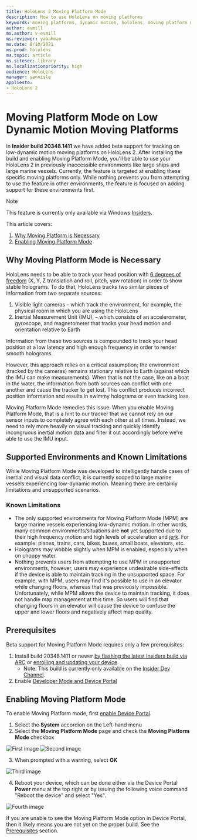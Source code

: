 ```yaml
---
title: HoloLens 2 Moving Platform Mode
description: How to use HoloLens on moving platforms
keywords: moving platforms, dynamic motion, hololens, moving platform mode
author: evmill
ms.author: v-evmill
ms.reviewer: yabahman
ms.date: 8/10/2021
ms.prod: hololens
ms.topic: article
ms.sitesec: library
ms.localizationpriority: high
audience: HoloLens
manager: yannisle
appliesto:
- HoloLens 2
---
```


# Moving Platform Mode on Low Dynamic Motion Moving Platforms

In **Insider build 20348.1411** we have added beta support for tracking on low-dynamic motion moving platforms on HoloLens 2. After installing the build and enabling Moving Platform Mode, you'll be able to use your HoloLens 2 in previously inaccessible environments like large ships and large marine vessels. Currently, the feature is targeted at enabling these specific moving platforms only. While nothing prevents you from attempting to use the feature in other environments, the feature is focused on adding support for these environments first.

> [!NOTE]
> This feature is currently only available via Windows [Insiders](hololens-insider.md).

This article covers:

1. [Why Moving Platform is Necessary](#why-moving-platform-mode-is-necessary)
1. [Enabling Moving Platform Mode](#enabling-moving-platform-mode)

## Why Moving Platform Mode is Necessary

HoloLens needs to be able to track your head position with [6 degrees of freedom](https://en.wikipedia.org/wiki/Six_degrees_of_freedom) (X, Y, Z translation and roll, pitch, yaw rotation) in order to show stable holograms. To do that, HoloLens tracks two similar pieces of information from two separate sources:

1. Visible light cameras – which track the environment, for example, the physical room in which you are using the HoloLens
1. Inertial Measurement Unit (IMU), – which consists of an accelerometer, gyroscope, and magnetometer that tracks your head motion and orientation relative to Earth

Information from these two sources is compounded to track your head position at a low latency and high enough frequency in order to render smooth holograms.

However, this approach relies on a critical assumption; the environment (tracked by the cameras) remains stationary relative to Earth (against which the IMU can make measurements). When that is not the case, like on a boat in the water, the information from both sources can conflict with one another and cause the tracker to get lost. This conflict produces incorrect position information and results in swimmy holograms or even tracking loss.

Moving Platform Mode remedies this issue. When you enable Moving Platform Mode, that is a hint to our tracker that we cannot rely on our sensor inputs to completely agree with each other at all times. Instead, we need to rely more heavily on visual tracking and quickly identify incongruous inertial motion data and filter it out accordingly before we&#39;re able to use the IMU input.

## Supported Environments and Known Limitations

While Moving Platform Mode was developed to intelligently handle cases of inertial and visual data conflict, it is currently scoped to large marine vessels experiencing low-dynamic motion. Meaning there are certainly limitations and unsupported scenarios.

### Known Limitations

- The only supported environments for Moving Platform Mode (MPM) are large marine vessels experiencing low-dynamic motion. In other words, many common environments/situations are **not** yet supported due to their high frequency motion and high levels of acceleration and [jerk](https://en.wikipedia.org/wiki/Jerk_(physics)). For example: planes, trains, cars, bikes, buses, small boats, elevators, etc.
- Holograms may wobble slightly when MPM is enabled, especially when on choppy water.
- Nothing prevents users from attempting to use MPM in unsupported environments, however, users may experience undesirable side-effects if the device is able to maintain tracking in the unsupported space. For example, with MPM, users may find it&#39;s possible to use in an elevator while changing floors, whereas that was previously impossible. Unfortunately, while MPM allows the device to maintain tracking, it does not handle map management at this time. So users will find that changing floors in an elevator will cause the device to confuse the upper and lower floors and negatively affect map quality.

## Prerequisites

Beta support for Moving Platform Mode requires only a few prerequisites:

1. Install build 20348.1411 or newer [by flashing the latest Insiders build via ARC](hololens-insider.md#ffu-download-and-flash-directions) or [enrolling and updating your device](hololens-insider.md#start-receiving-insider-builds).
   - Note: This build is currently only available on the [Insider Dev Channel](hololens-insider.md#start-receiving-insider-builds).
2. Enable [Developer Mode and Device Portal](/mixed-reality/develop/platform-capabilities-and-apis/using-the-windows-device-portal)

## Enabling Moving Platform Mode

To enable Moving Platform mode, first [enable Device Portal](/windows/mixed-reality/develop/platform-capabilities-and-apis/using-the-windows-device-portal).

1. Select the **System** accordion on the Left-hand menu
2. Select the **Moving Platform Mode** page and check the **Moving Platform Mode** checkbox

![First image](.\images\moving-platform-1x) ![Second image](.\images\moving-platform-2x)

3. When prompted with a warning, select **OK**

![Third image](.\images\moving-platform-3x)

4. Reboot your device, which can be done either via the Device Portal **Power** menu at the top right or by issuing the following voice command &quot;Reboot the device&quot; and select &quot;Yes&quot;.

![Fourth image](.\images\moving-platform-4x)

If you are unable to see the Moving Platform Mode option in Device Portal, then it likely means you are not yet on the proper build. See the [Prerequisites](#prerequisites) section.
